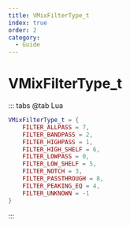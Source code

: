 ```yaml
---
title: VMixFilterType_t
index: true
order: 2
category:
  - Guide
---
```


# VMixFilterType_t
::: tabs
@tab Lua
```lua
VMixFilterType_t = {
    FILTER_ALLPASS = 7,
    FILTER_BANDPASS = 2,
    FILTER_HIGHPASS = 1,
    FILTER_HIGH_SHELF = 6,
    FILTER_LOWPASS = 0,
    FILTER_LOW_SHELF = 5,
    FILTER_NOTCH = 3,
    FILTER_PASSTHROUGH = 8,
    FILTER_PEAKING_EQ = 4,
    FILTER_UNKNOWN = -1
}
```
:::